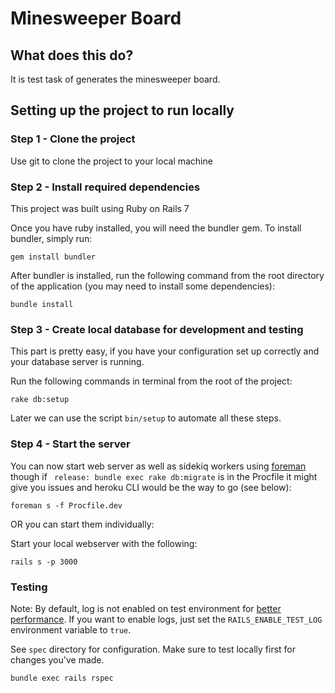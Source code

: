 # Minesweeper Board
## What does this do?
It is test task of generates the minesweeper board.

## Setting up the project to run locally

### Step 1 - Clone the project
Use git to clone the project to your local machine

### Step 2 - Install required dependencies
This project was built using Ruby on Rails 7

Once you have ruby installed, you will need the bundler gem.  To install bundler, simply run:

```
gem install bundler
```

After bundler is installed, run the following command from the root directory of the application (you may need to install some dependencies):

```
bundle install
```

### Step 3 - Create local database for development and testing
This part is pretty easy, if you have your configuration set up correctly and your database server is running.

Run the following commands in terminal from the root of the project:

```
rake db:setup
```

Later we can use the script `bin/setup` to automate all these steps.

### Step 4 - Start the server
You can now start web server as well as sidekiq workers using [foreman](https://github.com/theforeman/foreman) though if `
release: bundle exec rake db:migrate` is in the Procfile it might give you issues and heroku CLI would be the way to go (see below):

```
foreman s -f Procfile.dev
```

OR you can start them individually:

Start your local webserver with the following:

```
rails s -p 3000
```

### Testing

Note: By default, log is not enabled on test environment for [better performance](https://jtway.co/speed-up-your-rails-test-suite-by-6-in-1-line-13fedb869ec4). If you want to enable logs, just set the `RAILS_ENABLE_TEST_LOG` environment variable to `true`.

See `spec` directory for configuration. Make sure to test locally first for changes you've made.

```
bundle exec rails rspec
```
